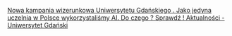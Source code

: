 [Nowa kampania wizerunkowa Uniwersytetu Gdańskiego . Jako jedyna uczelnia w Polsce wykorzystaliśmy AI. Do czego ? Sprawdź !   Aktualności - Uniwersytet Gdański](https://qi.tc/qi/117618)